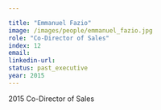 ```yaml
---

title: "Emmanuel Fazio"
image: /images/people/emmanuel_fazio.jpg
role: "Co-Director of Sales"
index: 12
email:
linkedin-url:
status: past_executive
year: 2015
---
```

2015 Co-Director of Sales

